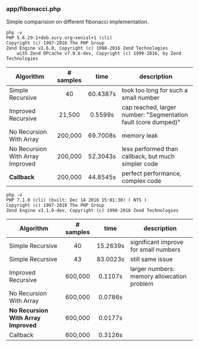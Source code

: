 ### app/fibonacci.php
Simple comparision on different fibonacci implementation.

```shell
php -v
PHP 5.6.29-1+deb.sury.org~xenial+1 (cli) 
Copyright (c) 1997-2016 The PHP Group
Zend Engine v2.6.0, Copyright (c) 1998-2016 Zend Technologies
    with Zend OPcache v7.0.6-dev, Copyright (c) 1999-2016, by Zend Technologies
```

| Algorithm | # samples | time | description |
| --------- |:---------:| :----:| ----------|
| Simple Recursive | 40 | 60.4387s | took too long for such a small number |
| Improved Recursive | 21,500 | 0.5599s | cap reached, larger number: "Segmentation fault (core dumped)" |
| No Recursion With Array | 200,000 | 69.7008s | memory leak |
| No Recursion With Array Improved | 200,000 | 52.3043s | less performed than callback, but much simpler code |
| **Callback** | 200,000 | 44.8545s | perfect performance, complex code |

```shell
php -v
PHP 7.1.0 (cli) (built: Dec 14 2016 15:01:30) ( NTS )
Copyright (c) 1997-2016 The PHP Group
Zend Engine v3.1.0-dev, Copyright (c) 1998-2016 Zend Technologies
```

| Algorithm | # samples | time | description |
| --------- |:---------:| :----:| ---------- |
| Simple Recursive | 40 | 15.2639s | significant improve for small numbers |
| Simple Recursive | 43 | 83.0023s | still same issue |
| Improved Recursive | 600,000 | 0.1107s | larger numbers: memory allowcation problem
| No Recursion With Array | 600,000 | 0.0786s | |
| **No Recursion With Array Improved** | 600,000 | 0.0177s | |
| Callback | 600,000 | 0.3126s | |
